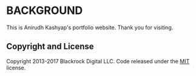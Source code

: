 # BACKGROUND

This is Anirudh Kashyap's portfolio website. Thank you for visiting. 

## Copyright and License

Copyright 2013-2017 Blackrock Digital LLC. Code released under the [MIT](https://github.com/BlackrockDigital/startbootstrap-resume/blob/gh-pages/LICENSE) license.
